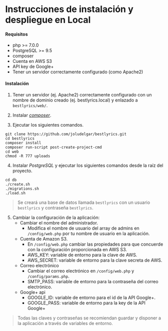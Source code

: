 Instrucciones de instalación y despliegue en Local
==================================================

#### Requisitos
- php >= 7.0.0
- PostgreSQL >= 9.5
- composer
- Cuenta en AWS S3
- API key de Google+
- Tener un servidor correctamente configurado (como Apache2)

#### Instalación

1. Tener un servidor (ej. Apache2) correctamente configurado con un nombre de dominio creado (ej. bestlyrics.local) y enlazado a `bestlyrics/web/`.

2. Instalar *[composer](https://getcomposer.org/download/)*.

3. Ejecutar los siguientes comandos.
```
git clone https://github.com/joludelgar/bestlyrics.git
cd bestlyrics
composer install
composer run-script post-create-project-cmd
cd web
chmod -R 777 uploads
```

4. Instalar *PostgreSQL* y ejecutar los siguientes comandos desde la raíz del proyecto.
```
cd db
./create.sh
./migrations.sh
./load.sh
```
>Se creará una base de datos llamada `bestlyrics` con un usuario `bestlyrics` y contraseña `bestlyrics`.

5. Cambiar la configuración de la aplicación:
    + Cambiar el nombre del administrador.
        - Modifica el nombre de usuario del array de admins en `/config/web.php` por tu nombre de usuario en la aplicación.
    + Cuenta de Amazon S3.
        - En `/config/web.php` cambiar las propiedades para que concuerde con la configuración proporcionada en AWS S3.
        - AWS_KEY: variable de entorno para la clave de AWS.
        - AWS_SECRET: variable de entorno para la clave secreta de AWS.
    + Correo electrónico
        - Cambiar el correo electrónico en `/config/web.php` y `/config/params.php`.
        - SMTP_PASS: variable de entorno para la contraseña del correo electrónico.
    + Google+ api
        - GOOGLE_ID: variable de entorno para el id de la API Google+.
        - GOOGLE_PASS: variable de entorno para la key de la API Google+

> Todas las claves y contraseñas se recomiendan guardar y disponer a la aplicación a través de variables de entorno.

